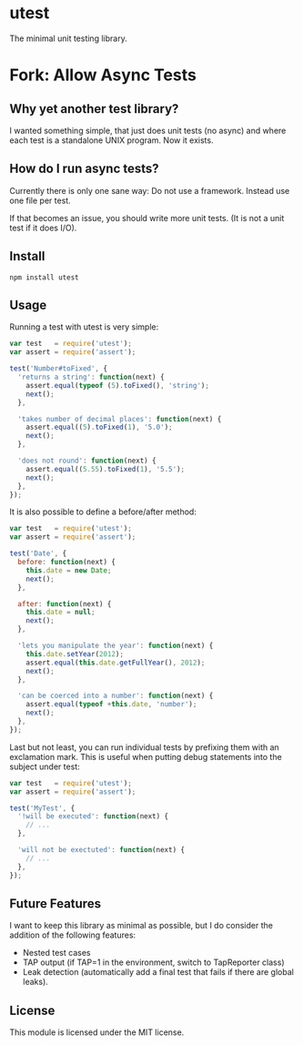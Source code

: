 # utest

The minimal unit testing library.

# Fork: Allow Async Tests

## Why yet another test library?

I wanted something simple, that just does unit tests (no async) and where each
test is a standalone UNIX program. Now it exists.

## How do I run async tests?

Currently there is only one sane way: Do not use a framework. Instead use one
file per test.

If that becomes an issue, you should write more unit tests. (It is not a unit
test if it does I/O).

## Install

```
npm install utest
```

## Usage

Running a test with utest is very simple:

```js
var test   = require('utest');
var assert = require('assert');

test('Number#toFixed', {
  'returns a string': function(next) {
    assert.equal(typeof (5).toFixed(), 'string');
    next();
  },

  'takes number of decimal places': function(next) {
    assert.equal((5).toFixed(1), '5.0');
    next();
  },

  'does not round': function(next) {
    assert.equal((5.55).toFixed(1), '5.5');
    next();
  },
});
```

It is also possible to define a before/after method:

```js
var test   = require('utest');
var assert = require('assert');

test('Date', {
  before: function(next) {
    this.date = new Date;
    next();
  },

  after: function(next) {
    this.date = null;
    next();
  },

  'lets you manipulate the year': function(next) {
    this.date.setYear(2012);
    assert.equal(this.date.getFullYear(), 2012);
    next();
  },

  'can be coerced into a number': function(next) {
    assert.equal(typeof +this.date, 'number');
    next();
  },
});
```

Last but not least, you can run individual tests by prefixing them with an
exclamation mark. This is useful when putting debug statements into the subject
under test:

```js
var test   = require('utest');
var assert = require('assert');

test('MyTest', {
  '!will be executed': function(next) {
    // ...
  },

  'will not be exectuted': function(next) {
    // ...
  },
});
```

## Future Features

I want to keep this library as minimal as possible, but I do consider the
addition of the following features:

* Nested test cases
* TAP output (if TAP=1 in the environment, switch to TapReporter class)
* Leak detection (automatically add a final test that fails if there are global
  leaks).

## License

This module is licensed under the MIT license.
